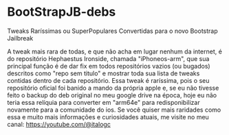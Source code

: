 # BootStrapJB-debs
Tweaks Raríssimas ou SuperPopulares Convertidas para o novo Bootstrap Jailbreak

<p4>A tweak mais rara de todas, e que não acha em lugar nenhum da internet, é do repositório Hephaestus Ironside, chamada "iPhoneos-arm", que sua principal função é de dar fix em todos repositórios vazios (ou bugados) descritos como "repo sem titulo" e mostrar toda sua lista de tweaks contidas dentro de cada repositório. Essa tweak é raríssima, pois o seu repositório oficial foi banido a mando da própria apple e, se eu não tivesse feito o backup do deb original no meu google drive na época, hoje eu não teria essa relíquia para converter em "arm64e" para redisponibilizar novamente para a comunidade do ios. </p4>
<p4> Se você quiser mais raridades como essa e muito mais informações e curiosidades atuais, me visite no meu canal:</p4>
<p3>https://youtube.com/@italogc</p3>
